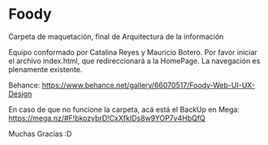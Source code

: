 # Foody
Carpeta de maquetación, final de Arquitectura de la información

Equipo conformado por Catalina Reyes y Mauricio Botero.
Por favor iniciar el archivo index.html, que redireccionará a la HomePage. La navegación es plenamente existente.

Behance: 
https://www.behance.net/gallery/66070517/Foody-Web-UI-UX-Design

En caso de que no funcione la carpeta, acá está el BackUp en Mega:
https://mega.nz/#F!bkozybrD!CxXfkIDs8w9YOP7v4HbQfQ

Muchas Gracias :D
